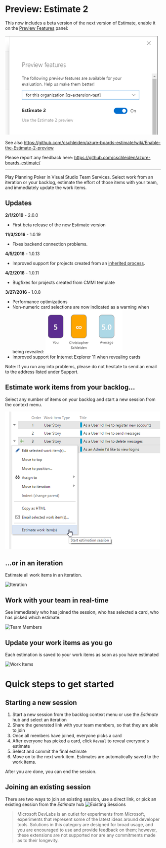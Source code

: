 # Preview: Estimate 2 

This now includes a beta version of the next version of Estimate, enable it on the [Preview Features](https://docs.microsoft.com/en-us/azure/devops/project/navigation/preview-features?view=azdevops&tabs=new-nav) panel:

![Preview feature panel with enabled feature](marketplace/images2/enable-preview-feature.png)

See also https://github.com/cschleiden/azure-boards-estimate/wiki/Enable-the-Estimate-2-preview 

Please report any feedback here: https://github.com/cschleiden/azure-boards-estimate/

------

Play Planning Poker in Visual Studio Team Services. Select work from an iteration or your backlog, estimate the effort of those items with your team, and immediately update the work items.

## Updates

**2/1/2019** - 2.0.0
- First beta release of the new Estimate version

**11/3/2016** - 1.0.19 
- Fixes backend connection problems.

**4/5/2016** - 1.0.13
- Improved support for projects created from an [inherited process](https://msdn.microsoft.com/en-us/library/vs/alm/work/process/manage-process).

**4/2/2016** - 1.0.11
- Bugfixes for projects created from CMMI template

**3/27/2016** - 1.0.8

- Performance optimizations
- Non-numeric card selections are now indicated as a warning when being revealed:
    ![Warning](marketplace/images/updates/warning.gif)
- Improved support for Internet Explorer 11 when revealing cards

Note: If you run any into problems, please do not hesitate to send an email to the address listed under Support.


## Estimate work items from your backlog...

Select any number of items on your backlog and start a new session from the context menu.

![Backlog](marketplace/images/backlog-context.png)

## ...or in an iteration

Estimate all work items in an iteration.

![Iteration](marketplace/images/images/start-iteration.png)

## Work with your team in real-time

See immediately who has joined the session, who has selected a card, who has picked which estimate.

![Team Members](marketplace/images/images/team-members.png)

## Update your work items as you go

Each estimation is saved to your work items as soon as you have estimated

![Work Items](marketplace/images/images/work-items.png)

# Quick steps to get started

## Starting a new session

1.  Start a new session from the backlog context menu or use the *Estimate* hub and select an iteration
2.  Share the generated link with your team members, so that they are able to join
3.  Once all members have joined, everyone picks a card
4.  After everyone has picked a card, click `Reveal` to reveal everyone's estimate
5.  Select and commit the final estimate
6.  Move on to the next work item. Estimates are automatically saved to the work items.

After you are done, you can end the session.

## Joining an existing session

There are two ways to join an existing session, use a direct link, or pick an existing session from the *Estimate* hub
![Existing Sessions](marketplace/images/images/join-existing.png)


> Microsoft DevLabs is an outlet for experiments from Microsoft, experiments that represent some of the latest ideas around developer tools. Solutions in this category are designed for broad usage, and you are encouraged to use and provide feedback on them; however, these extensions are not supported nor are any commitments made as to their longevity.